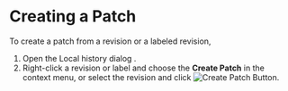 # Creating a Patch
To create a patch from a revision or a labeled revision,
1. Open the Local history dialog .
2. Right-click a revision or label and choose the **Create Patch** in the context menu, or select the revision and click
![Create Patch Button](../../images/vcsToolbarCreatePatchIcon.png).
